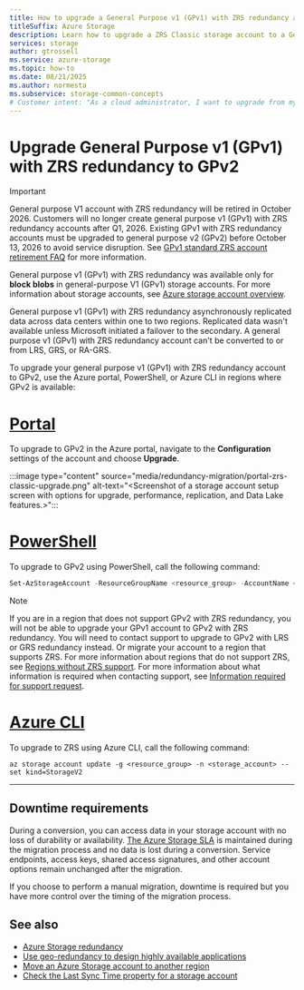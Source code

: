 ```yaml
---
title: How to upgrade a General Purpose v1 (GPv1) with ZRS redundancy account to GPv2
titleSuffix: Azure Storage
description: Learn how to upgrade a ZRS Classic storage account to a General Purpose V2 account.
services: storage
author: gtrossell
ms.service: azure-storage
ms.topic: how-to
ms.date: 08/21/2025
ms.author: normesta
ms.subservice: storage-common-concepts
# Customer intent: "As a cloud administrator, I want to upgrade from my General Purpose V1 Zone Redundant Storage (ZRS) storage account, to a General Purpose V2 account, so that I can take advantage of the latest features and improvements."
---
```


# Upgrade General Purpose v1 (GPv1) with ZRS redundancy to GPv2

> [!IMPORTANT]
> General purpose V1 account with ZRS redundancy will be retired in October 2026. Customers will no longer create general purpose v1 (GPv1) with ZRS redundancy accounts after Q1, 2026. Existing GPv1 with ZRS redundancy accounts must be upgraded to general purpose v2 (GPv2) before October 13, 2026 to avoid service disruption. See [GPv1 standard ZRS account retirement FAQ](general-purpose-v-1-zone-redundant-storage-migration-freq-asked-questions.md) for more information.

General purpose v1 (GPv1) with ZRS redundancy was available only for **block blobs** in general-purpose V1 (GPv1) storage accounts. For more information about storage accounts, see [Azure storage account overview](storage-account-overview.md).

General purpose v1 (GPv1) with ZRS redundancy asynchronously replicated data across data centers within one to two regions. Replicated data wasn't available unless Microsoft initiated a failover to the secondary. A general purpose v1 (GPv1) with ZRS redundancy account can't be converted to or from LRS, GRS, or RA-GRS.

To upgrade your general purpose v1 (GPv1) with ZRS redundancy account to GPv2, use the Azure portal, PowerShell, or Azure CLI in regions where GPv2 is available:

# [Portal](#tab/portal)

To upgrade to GPv2 in the Azure portal, navigate to the **Configuration** settings of the account and choose **Upgrade**.

:::image type="content" source="media/redundancy-migration/portal-zrs-classic-upgrade.png" alt-text="<Screenshot of a storage account setup screen with options for upgrade, performance, replication, and Data Lake features.>":::
<!---![Upgrade to GPv2 in the Portal](media/redundancy-migration/portal-zrs-classic-upgrade.png) -->

# [PowerShell](#tab/powershell)

To upgrade to GPv2 using PowerShell, call the following command:

```powershell
Set-AzStorageAccount -ResourceGroupName <resource_group> -AccountName <storage_account> -UpgradeToStorageV2
```
> [!NOTE]
> If you are in a region that does not support GPv2 with ZRS redundancy, you will not be able to upgrade your GPv1 account to GPv2 with ZRS redundancy. You will need to contact support to upgrade to GPv2 with LRS or GRS redundancy instead. Or migrate your account to a region that supports ZRS.
> For more information about regions that do not support ZRS, see [Regions without ZRS support](./general-purpose-version-1-zone-redundant-storage-migration-overview.md#regions-without-zrs-support). For more information about what information is required when contacting support, see [Information required for support request](./general-purpose-version-1-zone-redundant-storage-migration-overview.md#information-required-for-support-request).

# [Azure CLI](#tab/azure-cli)

To upgrade to ZRS using Azure CLI, call the following command:

```cli
az storage account update -g <resource_group> -n <storage_account> --set kind=StorageV2
```
---

## Downtime requirements

During a conversion, you can access data in your storage account with no loss of durability or availability. [The Azure Storage SLA](https://azure.microsoft.com/support/legal/sla/storage/) is maintained during the migration process and no data is lost during a conversion. Service endpoints, access keys, shared access signatures, and other account options remain unchanged after the migration.

If you choose to perform a manual migration, downtime is required but you have more control over the timing of the migration process.

## See also

- [Azure Storage redundancy](storage-redundancy.md)
- [Use geo-redundancy to design highly available applications](geo-redundant-design.md)
- [Move an Azure Storage account to another region](storage-account-move.md)
- [Check the Last Sync Time property for a storage account](last-sync-time-get.md)
